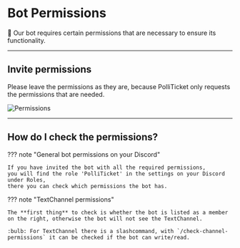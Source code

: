 # Bot Permissions

:handshake: Our bot requires certain permissions that are necessary to ensure its functionality.

---

## Invite permissions

Please leave the permissions as they are, because PolliTicket only requests the permissions that are needed.

![](https://xilight.github.io/PolliTicket-Documentation/images/permissions.png "Permissions")

---

## How do I check the permissions?

??? note "General bot permissions on your Discord"

    If you have invited the bot with all the required permissions, 
    you will find the role 'PolliTicket' in the settings on your Discord under Roles,
    there you can check which permissions the bot has.

??? note "TextChannel permissions"

    The **first thing** to check is whether the bot is listed as a member on the right, otherwise the bot will not see the TextChannel.

    :bulb: For TextChannel there is a slashcommand, with `/check-channel-permissions` it can be checked if the bot can write/read.
